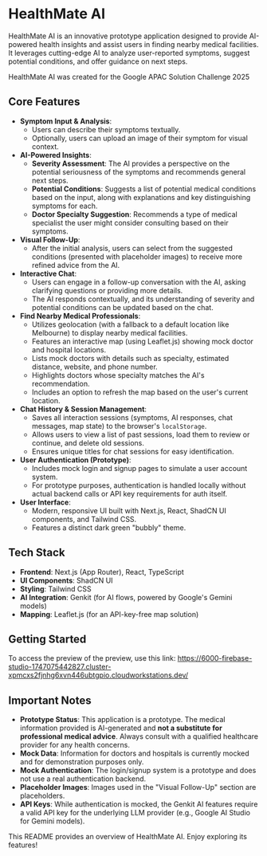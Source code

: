 # HealthMate AI

HealthMate AI is an innovative prototype application designed to provide AI-powered health insights and assist users in finding nearby medical facilities. It leverages cutting-edge AI to analyze user-reported symptoms, suggest potential conditions, and offer guidance on next steps.

HealthMate AI was created for the Google APAC Solution Challenge 2025

## Core Features

*   **Symptom Input & Analysis**:
    *   Users can describe their symptoms textually.
    *   Optionally, users can upload an image of their symptom for visual context.
*   **AI-Powered Insights**:
    *   **Severity Assessment**: The AI provides a perspective on the potential seriousness of the symptoms and recommends general next steps.
    *   **Potential Conditions**: Suggests a list of potential medical conditions based on the input, along with explanations and key distinguishing symptoms for each.
    *   **Doctor Specialty Suggestion**: Recommends a type of medical specialist the user might consider consulting based on their symptoms.
*   **Visual Follow-Up**:
    *   After the initial analysis, users can select from the suggested conditions (presented with placeholder images) to receive more refined advice from the AI.
*   **Interactive Chat**:
    *   Users can engage in a follow-up conversation with the AI, asking clarifying questions or providing more details.
    *   The AI responds contextually, and its understanding of severity and potential conditions can be updated based on the chat.
*   **Find Nearby Medical Professionals**:
    *   Utilizes geolocation (with a fallback to a default location like Melbourne) to display nearby medical facilities.
    *   Features an interactive map (using Leaflet.js) showing mock doctor and hospital locations.
    *   Lists mock doctors with details such as specialty, estimated distance, website, and phone number.
    *   Highlights doctors whose specialty matches the AI's recommendation.
    *   Includes an option to refresh the map based on the user's current location.
*   **Chat History & Session Management**:
    *   Saves all interaction sessions (symptoms, AI responses, chat messages, map state) to the browser's `localStorage`.
    *   Allows users to view a list of past sessions, load them to review or continue, and delete old sessions.
    *   Ensures unique titles for chat sessions for easy identification.
*   **User Authentication (Prototype)**:
    *   Includes mock login and signup pages to simulate a user account system.
    *   For prototype purposes, authentication is handled locally without actual backend calls or API key requirements for auth itself.
*   **User Interface**:
    *   Modern, responsive UI built with Next.js, React, ShadCN UI components, and Tailwind CSS.
    *   Features a distinct dark green "bubbly" theme.

## Tech Stack

*   **Frontend**: Next.js (App Router), React, TypeScript
*   **UI Components**: ShadCN UI
*   **Styling**: Tailwind CSS
*   **AI Integration**: Genkit (for AI flows, powered by Google's Gemini models)
*   **Mapping**: Leaflet.js (for an API-key-free map solution)

## Getting Started

To access the preview of the preview, use this link:
https://6000-firebase-studio-1747075442827.cluster-xpmcxs2fjnhg6xvn446ubtgpio.cloudworkstations.dev/

## Important Notes

*   **Prototype Status**: This application is a prototype. The medical information provided is AI-generated and **not a substitute for professional medical advice**. Always consult with a qualified healthcare provider for any health concerns.
*   **Mock Data**: Information for doctors and hospitals is currently mocked and for demonstration purposes only.
*   **Mock Authentication**: The login/signup system is a prototype and does not use a real authentication backend.
*   **Placeholder Images**: Images used in the "Visual Follow-Up" section are placeholders.
*   **API Keys**: While authentication is mocked, the Genkit AI features require a valid API key for the underlying LLM provider (e.g., Google AI Studio for Gemini models).

This README provides an overview of HealthMate AI. Enjoy exploring its features!
